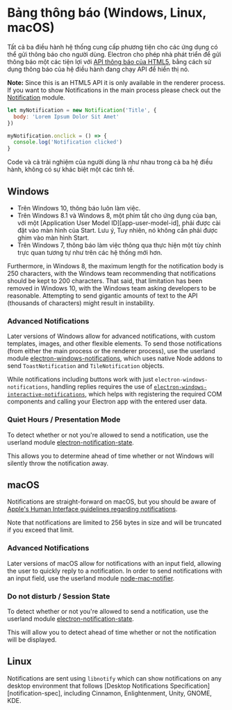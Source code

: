 # Bảng thông báo (Windows, Linux, macOS)

Tất cả ba điều hành hệ thống cung cấp phương tiện cho các ứng dụng có thể gửi thông báo cho người dùng. Electron cho phép nhà phát triển để gửi thông báo một các tiện lợi với [API thông báo của HTML5](https://notifications.spec.whatwg.org/), bằng cách sử dụng thông báo của hệ điều hành đang chạy API để hiển thị nó.

**Note:** Since this is an HTML5 API it is only available in the renderer process. If you want to show Notifications in the main process please check out the [Notification](../api/notification.md) module.

```javascript
let myNotification = new Notification('Title', {
  body: 'Lorem Ipsum Dolor Sit Amet'
})

myNotification.onclick = () => {
  console.log('Notification clicked')
}
```

Code và cả trải nghiệm của người dùng là như nhau trong cả ba hệ điều hành, không có sự khác biệt một các tinh tế.

## Windows

* Trên Windows 10, thông báo luôn làm việc.
* Trên Windows 8.1 và Windows 8, một phím tắt cho ứng dụng của bạn, với một \[Application User Model ID\]\[app-user-model-id\], phải được cài đặt vào màn hình của Start. Lưu ý, Tuy nhiên, nó không cần phải được ghim vào màn hình Start.
* Trên Windows 7, thông báo làm việc thông qua thực hiện một tùy chỉnh trực quan tương tự như trên các hệ thống mới hơn.

Furthermore, in Windows 8, the maximum length for the notification body is 250 characters, with the Windows team recommending that notifications should be kept to 200 characters. That said, that limitation has been removed in Windows 10, with the Windows team asking developers to be reasonable. Attempting to send gigantic amounts of text to the API (thousands of characters) might result in instability.

### Advanced Notifications

Later versions of Windows allow for advanced notifications, with custom templates, images, and other flexible elements. To send those notifications (from either the main process or the renderer process), use the userland module [electron-windows-notifications](https://github.com/felixrieseberg/electron-windows-notifications), which uses native Node addons to send `ToastNotification` and `TileNotification` objects.

While notifications including buttons work with just `electron-windows-notifications`, handling replies requires the use of [`electron-windows-interactive-notifications`](https://github.com/felixrieseberg/electron-windows-interactive-notifications), which helps with registering the required COM components and calling your Electron app with the entered user data.

### Quiet Hours / Presentation Mode

To detect whether or not you're allowed to send a notification, use the userland module [electron-notification-state](https://github.com/felixrieseberg/electron-notification-state).

This allows you to determine ahead of time whether or not Windows will silently throw the notification away.

## macOS

Notifications are straight-forward on macOS, but you should be aware of [Apple's Human Interface guidelines regarding notifications](https://developer.apple.com/library/mac/documentation/UserExperience/Conceptual/OSXHIGuidelines/NotificationCenter.html).

Note that notifications are limited to 256 bytes in size and will be truncated if you exceed that limit.

### Advanced Notifications

Later versions of macOS allow for notifications with an input field, allowing the user to quickly reply to a notification. In order to send notifications with an input field, use the userland module [node-mac-notifier](https://github.com/CharlieHess/node-mac-notifier).

### Do not disturb / Session State

To detect whether or not you're allowed to send a notification, use the userland module [electron-notification-state](https://github.com/felixrieseberg/electron-notification-state).

This will allow you to detect ahead of time whether or not the notification will be displayed.

## Linux

Notifications are sent using `libnotify` which can show notifications on any desktop environment that follows \[Desktop Notifications Specification\]\[notification-spec\], including Cinnamon, Enlightenment, Unity, GNOME, KDE.